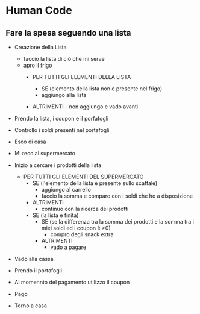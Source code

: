 # Human Code

## Fare la spesa seguendo una lista

- Creazione della Lista
    - faccio la lista di ciò che mi serve
    - apro il frigo 
        - PER TUTTI GLI ELEMENTI DELLA LISTA 
            - SE (elemento della lista non è presente nel frigo)
            - aggiungo alla lista 

       - ALTRIMENTI
             - non aggiungo e vado avanti 


- Prendo la lista, i coupon e il porfafogli
- Controllo i soldi presenti nel portafogli
- Esco di casa
- Mi reco al supermercato 
- Inizio a cercare i prodotti della lista 
    - PER TUTTI GLI ELEMENTI DEL SUPERMERCATO
        -  SE (l'elemento della lista è presente sullo scaffale)
            - aggiungo al carrello 
            - faccio la somma e comparo con i soldi che ho a disposizione
        - ALTRIMENTI 
            - continuo con la ricerca dei prodotti
        - SE (la lista è finita)
            - SE (se la differenza tra la somma dei prodotti e la somma tra i miei soldi ed i coupon è >0)
                - compro degli snack extra
            - ALTRIMENTI 
                - vado a pagare

- Vado alla cassa 
- Prendo il portafogli 
- Al momennto del pagamento utilizzo il coupon
- Pago 
- Torno a casa 